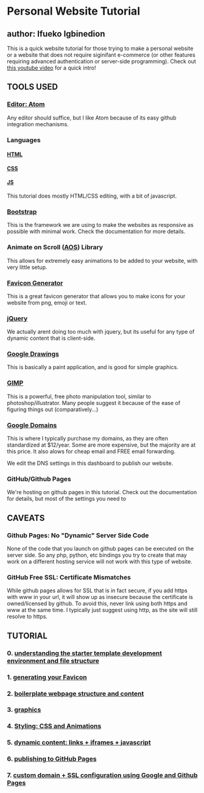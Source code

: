 # Personal Website Tutorial
## author: Ifueko Igbinedion
This is a quick website tutorial for those trying to make a personal website or
a website that does not require siginifant e-commerce (or other features requiring
advanced authentication or server-side programming). Check out
[this youtube video](https://youtu.be/JzjYUU4EpmM) for a quick intro!

## TOOLS USED
### [Editor: Atom](https://atom.io/)
Any editor should suffice, but I like Atom because of its easy github integration mechanisms.

### Languages
#### [HTML](https://www.w3schools.com/html/)
#### [CSS](https://www.w3schools.com/css/default.asp)
#### [JS](https://www.w3schools.com/js/default.asp)
This tutorial does mostly HTML/CSS editing, with a bit of javascript.

### [Bootstrap](https://getbootstrap.com/docs/4.5/getting-started/introduction/)
This is the framework we are using to make the websites as responsive as possible
with minimal work. Check the documentation for more details.

### Animate on Scroll ([AOS](https://michalsnik.github.io/aos/)) Library
This allows for extremely easy animations to be added to your website, with very little setup.

### [Favicon Generator](favicon.io)
This is a great favicon generator that allows you to make icons for your website from png, emoji or text.

### [jQuery](https://jquery.com/)
We actually arent doing too much with jquery, but its useful for any type of dynamic content that is client-side.

### [Google Drawings](https://drawings.google.com)
This is basically a paint application, and is good for simple graphics.

### [GIMP](https://www.gimp.org/)
This is a powerful, free photo manipulation tool, similar to photoshop/illustrator. Many people suggest it because of the ease of figuring things out (comparatively...)

### [Google Domains](domains.google.com)
This is where I typically purchase my domains, as they are often standardized at $12/year. Some are more expensive, but the majority are at this price. It also alows for cheap email and FREE email forwarding.

We edit the DNS settings in this dashboard to publish our website.

### GitHub/Github Pages
We're hosting on github pages in this tutorial. Check out the documentation for details, but most of the settings you need to

## CAVEATS

### Github Pages: No "Dynamic" Server Side Code
None of the code that you launch on github pages can be executed on  the server side. So any php, python, etc bindings you try to create that may work on a different hosting service will not work with this type of website.


### GitHub Free SSL: Certificate Mismatches
While github pages allows for SSL that is in fact secure, if you add https with www in your url, it will show up as insecure because the certificate is owned/licensed by github. To avoid this, never link using both https and www at the same time. I typically just suggest using http, as the site will still resolve to https.


## TUTORIAL
### 0. [understanding the starter template development environment and file structure](docs/0.Setup.md)
### 1. [generating your Favicon](docs/1.Favicons.md)
### 2. [boilerplate webpage structure and content](docs/2.Basic_Structure_And_Content.md)
### 3. [graphics](docs/3.Easy_Graphics.md)
### 4. [Styling: CSS and Animations](docs/4.Styling.md)
### 5. [dynamic content: links + iframes + javascript](docs/5.Dynamic_Content.md)
### 6. [publishing to GitHub Pages](docs/6.GithHb_Pages.md)
### 7. [custom domain + SSL configuration using Google and Github Pages](docs/7.Custom_Domains_SSL.md)
